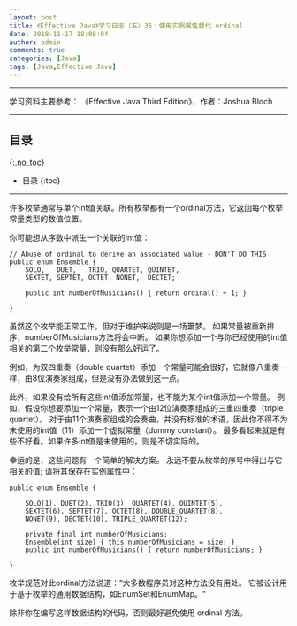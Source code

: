 ```yaml
---
layout: post
title: 《Effective Java》学习日志（五）35：使用实例属性替代 ordinal
date: 2018-11-17 18:08:04
author: admin
comments: true
categories: [Java]
tags: [Java,Effective Java]
---
```


<!-- more -->

---

学习资料主要参考： 《Effective Java Third Edition》，作者：Joshua Bloch

---

## 目录
{:.no_toc}

* 目录
{:toc}

---

许多枚举通常与单个int值关联。所有枚举都有一个ordinal方法，它返回每个枚举常量类型的数值位置。

你可能想从序数中派生一个关联的int值：

    // Abuse of ordinal to derive an associated value - DON'T DO THIS
    public enum Ensemble {
        SOLO,   DUET,   TRIO, QUARTET, QUINTET,
        SEXTET, SEPTET, OCTET, NONET,  DECTET;
    
        public int numberOfMusicians() { return ordinal() + 1; }
    
    }
    
虽然这个枚举能正常工作，但对于维护来说则是一场噩梦。
如果常量被重新排序，numberOfMusicians方法将会中断。 
如果你想添加一个与你已经使用的int值相关的第二个枚举常量，则没有那么好运了。 

例如，为双四重奏（double quartet）添加一个常量可能会很好，它就像八重奏一样，由8位演奏家组成，但是没有办法做到这一点。

此外，如果没有给所有这些int值添加常量，也不能为某个int值添加一个常量。
例如，假设你想要添加一个常量，表示一个由12位演奏家组成的三重四重奏（triple quartet）。
对于由11个演奏家组成的合奏曲，并没有标准的术语，因此你不得不为未使用的int值（11）添加一个虚拟常量（dummy constant）。
最多看起来就是有些不好看。如果许多int值是未使用的，则是不切实际的。

幸运的是，这些问题有一个简单的解决方案。 
永远不要从枚举的序号中得出与它相关的值; 请将其保存在实例属性中：

    public enum Ensemble {
    
        SOLO(1), DUET(2), TRIO(3), QUARTET(4), QUINTET(5),
        SEXTET(6), SEPTET(7), OCTET(8), DOUBLE_QUARTET(8),
        NONET(9), DECTET(10), TRIPLE_QUARTET(12);
    
        private final int numberOfMusicians;
        Ensemble(int size) { this.numberOfMusicians = size; }
        public int numberOfMusicians() { return numberOfMusicians; }
    
    }
    
枚举规范对此ordinal方法说道：“大多数程序员对这种方法没有用处。 它被设计用于基于枚举的通用数据结构，如EnumSet和EnumMap。“

除非你在编写这样数据结构的代码，否则最好避免使用 ordinal 方法。